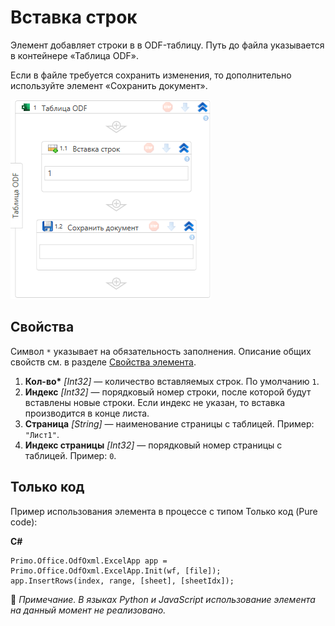 # Вставка строк

Элемент добавляет строки в в ODF-таблицу. Путь до файла указывается в контейнере «Таблица ODF».

Если в файле требуется сохранить изменения, то дополнительно используйте элемент «Сохранить документ».

![Элемент «Вставка строк»](<../../../../.gitbook/assets1/windows_items/odf-insert-row.png>)


## Свойства

Символ `*` указывает на обязательность заполнения. Описание общих свойств см. в разделе [Свойства элемента](https://docs.primo-rpa.ru/primo-rpa/primo-studio/process/elements#svoistva-elementa).

1. **Кол-во\*** *[Int32]* — количество вставляемых строк. По умолчанию `1`.
1. **Индекс** *[Int32]* — порядковый номер строки, после которой будут вставлены новые строки. Если индекс не указан, то вставка производится в конце листа.
1. **Страница** *[String]* — наименование страницы с таблицей. Пример: `"Лист1"`.
1. **Индекс страницы** *[Int32]* — порядковый номер страницы с таблицей. Пример: `0`.


## Только код
Пример использования элемента в процессе с типом Только код (Pure code):  

**C#**  
```
Primo.Office.OdfOxml.ExcelApp app = Primo.Office.OdfOxml.ExcelApp.Init(wf, [file]);   
app.InsertRows(index, range, [sheet], [sheetIdx]);
```

:small_orange_diamond: *Примечание. В языках Python и JavaScript использование элемента на данный момент не реализовано.*

